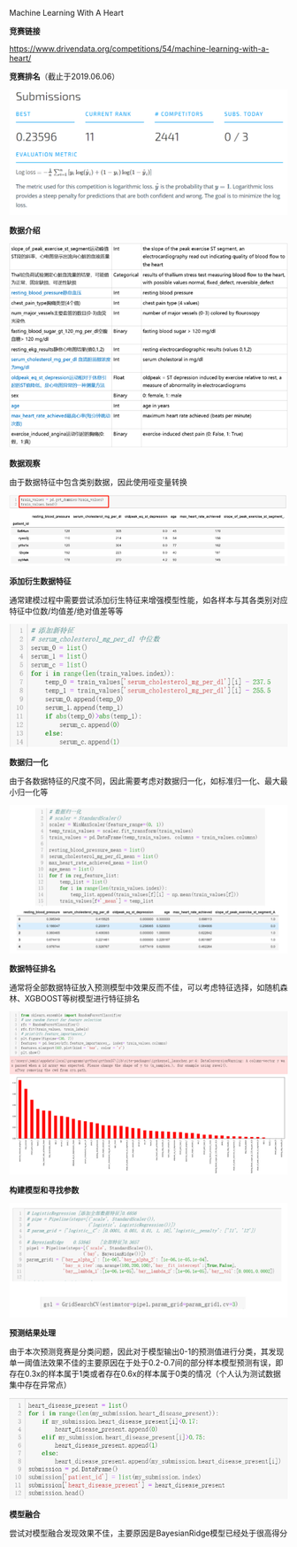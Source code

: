 Machine Learning With A Heart

**竞赛链接**

<https://www.drivendata.org/competitions/54/machine-learning-with-a-heart/>

**竞赛排名**（截止于2019.06.06）

![rank](https://github.com/jm199504/Competition/blob/master/Machine-Learning-With-A%20Heart/images/rank.png)

**数据介绍**

![introduction](https://github.com/jm199504/Competition/blob/master/Machine-Learning-With-A%20Heart/images/introduction.png)

**数据观察**

由于数据特征中包含类别数据，因此使用哑变量转换

![observe](https://github.com/jm199504/Competition/blob/master/Machine-Learning-With-A%20Heart/images/observe.png)

**添加衍生数据特征**

通常建模过程中需要尝试添加衍生特征来增强模型性能，如各样本与其各类别对应特征中位数/均值差/绝对值差等等

![add](https://github.com/jm199504/Competition/blob/master/Machine-Learning-With-A%20Heart/images/add.png)

**数据归一化**

由于各数据特征的尺度不同，因此需要考虑对数据归一化，如标准归一化、最大最小归一化等

![standard](https://github.com/jm199504/Competition/blob/master/Machine-Learning-With-A%20Heart/images/standard.png)

**数据特征排名**

通常将全部数据特征放入预测模型中效果反而不佳，可以考虑特征选择，如随机森林、XGBOOST等树模型进行特征排名

![frank](https://github.com/jm199504/Competition/blob/master/Machine-Learning-With-A%20Heart/images/frank.png)

**构建模型和寻找参数**

![model](https://github.com/jm199504/Competition/blob/master/Machine-Learning-With-A%20Heart/images/model.png)

**预测结果处理**

由于本次预测竞赛是分类问题，因此对于模型输出0-1的预测值进行分类，其发现单一阈值法效果不佳的主要原因在于处于0.2-0.7间的部分样本模型预测有误，即存在0.3x的样本属于1类或者存在0.6x的样本属于0类的情况（个人认为测试数据集中存在异常点）

![result](https://github.com/jm199504/Competition/blob/master/Machine-Learning-With-A%20Heart/images/result.png)

**模型融合**

尝试对模型融合发现效果不佳，主要原因是BayesianRidge模型已经处于很高得分
